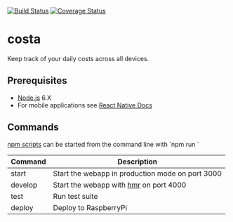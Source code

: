 [![Build Status](https://travis-ci.org/rollacaster/costa.svg?branch=master)](https://travis-ci.org/rollacaster/costa)
[![Coverage Status](https://coveralls.io/repos/github/rollacaster/costa/badge.svg?branch=master)](https://coveralls.io/github/rollacaster/costa?branch=master)

# costa
Keep track of your daily costs across all devices.

## Prerequisites
-   [Node.js](<https://nodejs.org/en/download/current/>) 6.X
-   For mobile applications see [React Native Docs]()

## Commands

[npm scripts](<https://docs.npmjs.com/misc/scripts>) can be started from the command line with \`npm run <command>\`

| Command | Description                                      |
|-------- |------------------------------------------------- |
| start   | Start the webapp in production mode on port 3000 |
| develop | Start the webapp with [hmr]() on port 4000       |
| test    | Run test suite                                   |
| deploy  | Deploy to RaspberryPi                            |
